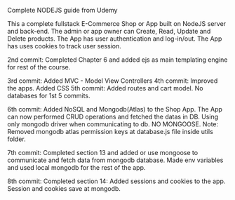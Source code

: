 Complete NODEJS guide from Udemy

This a complete fullstack E-Commerce Shop or App built on NodeJS server and back-end.
The admin or app owner can Create, Read, Update and Delete products.
The App has user authentication and log-in/out.
The App has uses cookies to track user session.

2nd commit: Completed Chapter 6 and added ejs as main templating engine for rest of the course.

3rd commit: Added MVC - Model View Controllers
4th commit: Improved the apps. Added CSS
5th commit: Added routes and cart model.
No databases for 1st 5 commits.

6th commit: Added NoSQL and Mongodb(Atlas) to the Shop App.
The App can now performed CRUD operations and fetched the datas in DB.
Using only mongodb driver when communicating to db. NO MONGOOSE.
Note: Removed mongodb atlas permission keys at database.js file inside utils folder.

7th commit: Completed section 13 and added or use mongoose to communicate and fetch data from mongodb database.
Made env variables and used local mongodb for the rest of the app.

8th commit: Completed section 14: Added sessions and cookies to the app. Session and cookies save at mongodb.